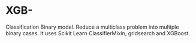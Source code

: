 # XGB-
Classification Binary model. Reduce a multiclass problem into multiple binary cases. It uses Scikit Learn ClassifierMixin, gridsearch and XGBoost.
